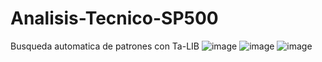 # Analisis-Tecnico-SP500
Busqueda automatica de patrones con Ta-LIB
![image](https://user-images.githubusercontent.com/97043308/219753587-65de7394-394e-4a4a-a351-da29f89ccf21.png)
![image](https://user-images.githubusercontent.com/97043308/219753863-173aca9a-84ab-4c15-ae44-3b10eab71ca1.png)
![image](https://user-images.githubusercontent.com/97043308/219754002-aceae816-aac7-4251-8719-d31e5cad7385.png)
